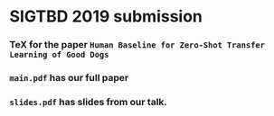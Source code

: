 # SIGTBD 2019 submission

### TeX for the paper `Human Baseline for Zero-Shot Transfer Learning of Good Dogs`

### `main.pdf` has our full paper

### `slides.pdf` has slides from our talk.
